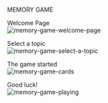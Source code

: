 # 
MEMORY GAME

Welcome Page<br>
![memory-game-welcome-page](https://user-images.githubusercontent.com/72414745/99593699-5df39100-29f2-11eb-990c-aecfaa656601.JPG)

Select a topic<br>
![memory-game-select-a-topic](https://user-images.githubusercontent.com/72414745/99594165-16213980-29f3-11eb-85d6-274c3110f1bd.JPG)

The game started<br>
![memory-game-cards](https://user-images.githubusercontent.com/72414745/99594274-3fda6080-29f3-11eb-8850-25a581474e6a.JPG)

Good luck!<br>
![memory-game-playing](https://user-images.githubusercontent.com/72414745/99594380-6a2c1e00-29f3-11eb-8681-3da6192fe3ba.JPG)
